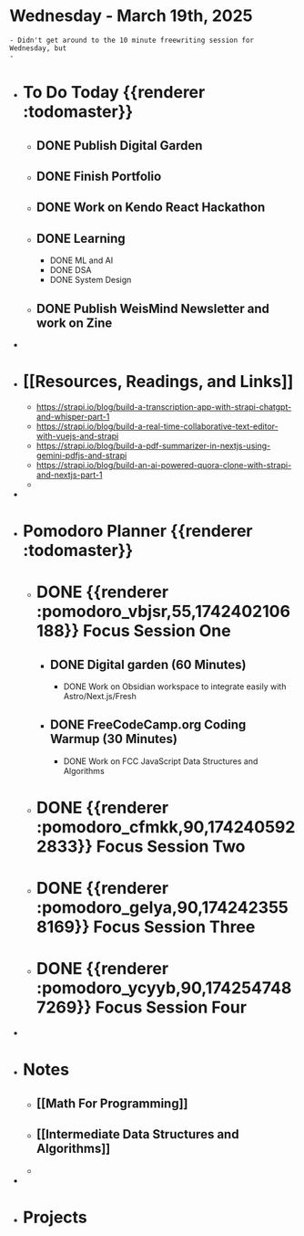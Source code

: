 # Wednesday - March 19th, 2025
	- Didn't get around to the 10 minute freewriting session for Wednesday, but
	-
- # To Do Today {{renderer :todomaster}}
	- ## DONE Publish Digital Garden
	- ## DONE Finish Portfolio
	- ## DONE Work on Kendo React Hackathon
	- ## DONE Learning
		- DONE ML and AI
		- DONE DSA
		- DONE System Design
	- ## DONE Publish WeisMind Newsletter and work on Zine
-
- # [[Resources, Readings, and Links]]
	- https://strapi.io/blog/build-a-transcription-app-with-strapi-chatgpt-and-whisper-part-1
	- https://strapi.io/blog/build-a-real-time-collaborative-text-editor-with-vuejs-and-strapi
	- https://strapi.io/blog/build-a-pdf-summarizer-in-nextjs-using-gemini-pdfjs-and-strapi
	- https://strapi.io/blog/build-an-ai-powered-quora-clone-with-strapi-and-nextjs-part-1
	-
-
- # Pomodoro Planner {{renderer :todomaster}}
	- # DONE {{renderer :pomodoro_vbjsr,55,1742402106188}} Focus Session One
		- ## DONE Digital garden (60 Minutes)
			- DONE Work on Obsidian workspace to integrate easily with Astro/Next.js/Fresh
		- ## DONE FreeCodeCamp.org Coding Warmup (30 Minutes)
			- DONE Work on FCC JavaScript Data Structures and Algorithms
	- # DONE {{renderer :pomodoro_cfmkk,90,1742405922833}} Focus Session Two
	- # DONE {{renderer :pomodoro_gelya,90,1742423558169}} Focus Session Three
	- # DONE {{renderer :pomodoro_ycyyb,90,1742547487269}} Focus Session Four
-
- # Notes
	- ## [[Math For Programming]]
	- ## [[Intermediate Data Structures and Algorithms]]
	-
-
- # Projects